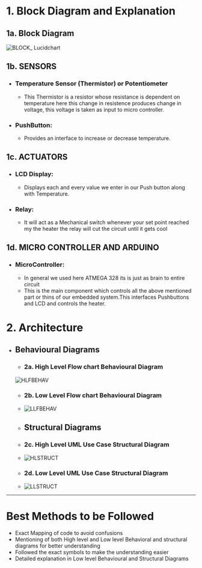 # 1. Block Diagram and Explanation

## 1a. Block Diagram

![BLOCK_ Lucidchart ](https://user-images.githubusercontent.com/98843450/156881425-a14a9fe5-c274-4b24-afed-b86e6e2c23c1.png)

## 1b. SENSORS

* ### Temperature Sensor (Thermistor) or Potentiometer
    * This Thermistor is a resistor whose resistance is dependent on temperature here this change in resistence produces change in voltage, this voltage is taken as input to micro controller.
* ### PushButton:
    *  Provides an interface to increase or decrease temperature.

## 1c. ACTUATORS

* ### LCD Display:
    * Displays each and every value we enter in our Push button along with Temperature.
* ### Relay:
    * It will act as a Mechanical switch whenever your set point reached my the heater the relay will cut the circuit until it gets cool
    
## 1d. MICRO CONTROLLER AND ARDUINO

* ### MicroController:
    * In general we used here ATMEGA 328 its is just as brain to entire circuit
    * This is the main component which controls all the above mentioned part or thins of our embedded system.This interfaces Pushbuttons and LCD and controls the heater.
 
# 2. Architecture
* ## Behavioural Diagrams
  * ### 2a. High Level Flow chart Behavioural Diagram
  ![HLFBEHAV](https://user-images.githubusercontent.com/98843450/156885661-34c97e68-c62a-45d7-9318-14e720ab6935.png)
  * ### 2b. Low Level Flow chart Behavioural Diagram
  * ![LLFBEHAV](https://user-images.githubusercontent.com/98843450/156885771-7e293468-be59-40af-a30a-50769d2345e0.png)
   * ##  Structural Diagrams
   * ### 2c. High Level UML Use Case Structural Diagram
   * ![HLSTRUCT](https://user-images.githubusercontent.com/98843450/156886232-41e7aae4-8be3-4031-aa30-98133231b52d.png)
   * ### 2d. Low Level UML Use Case Structural Diagram
   * ![LLSTRUCT](https://user-images.githubusercontent.com/98843450/156886328-2379bd83-01ce-46c4-854c-3ea10f0277d5.png)

 ---
 
 # Best Methods to be Followed
* Exact Mapping of code to avoid confusions
* Mentioning of both High level and Low level Behavioral and structural diagrams for better understanding
* Followed the exact symbols to make the understanding easier
* Detailed explanation in Low level Behavioural and Structural Diagrams



